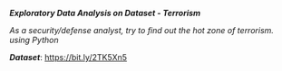  ***Exploratory Data Analysis on Dataset - Terrorism*** 

*As a security/defense analyst, try to find out the hot zone of terrorism.
using Python*  

***Dataset***: https://bit.ly/2TK5Xn5
